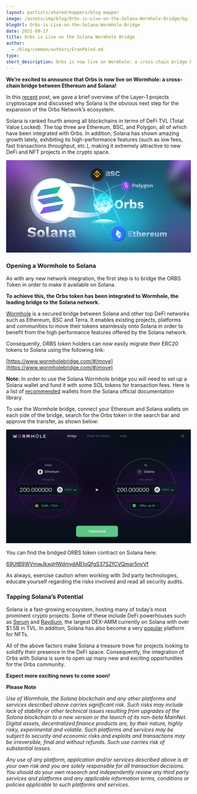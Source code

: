 ```yaml
---
layout: partials/shared/mappers/blog-mapper
image: /assets/img/blog/Orbs-is-Live-on-the-Solana-Wormhole-Bridge/bg.jpg
blogUrl: Orbs-is-Live-on-the-Solana-Wormhole-Bridge
date: 2021-09-17
title: Orbs is Live on the Solana Wormhole Bridge
author:
  - /blog/common/authors/EranPeled.md
type:
short_description: Orbs is now live on Wormhole: a cross-chain bridge between Ethereum and Solana
---
```


**We’re excited to announce that Orbs is now live on Wormhole: a cross-chain bridge between Ethereum and Solana!**

In this [recent](https://www.orbs.com/Orbs-Coming-to-Solana/) post, we gave a brief overview of the Layer-1 projects cryptoscape and discussed why Solana is the obvious next step for the expansion of the Orbs Network’s ecosystem.

Solana is ranked fourth among all blockchains in terms of DeFi TVL (Total Value Locked). The top three are Ethereum, BSC, and Polygon, all of which have been integrated with Orbs. In addition, Solana has shown amazing growth lately, exhibiting its high-performance features (such as low fees, fast transactions throughput, etc.), making it extremely attractive to new DeFi and NFT projects in the crypto space.


![orbs-solana](/assets/img/blog/Orbs-is-Live-on-the-Solana-Wormhole-Bridge/image1.jpg)



### Opening a Wormhole to Solana

As with any new network integration, the first step is to bridge the ORBS Token in order to make it available on Solana.

**To achieve this, the Orbs token has been integrated to Wormhole, the leading bridge to the Solana network.**

[Wormhole](https://solana.com/wormhole) is a secured bridge between Solana and other top DeFi networks such as Ethereum, BSC and Terra. It enables existing projects, platforms and communities to move their tokens seamlessly onto Solana in order to benefit from the high performance features offered by the Solana network.

Consequently, ORBS token holders can now easily migrate their ERC20 tokens to Solana using the following link:

[https://www.wormholebridge.com/#/move](https://www.wormholebridge.com/#/move)

**Note:**
In order to use the Solana Wormhole bridge you will need to set up a Solana wallet and fund it with some SOL tokens for transaction fees. Here is a list of [recommended](https://docs.solana.com/wallet-guide) wallets from the Solana official documentation library.

To use the Wormhole bridge, connect your Ethereum and Solana wallets on each side of the bridge, search for the Orbs token in the search bar and approve the transfer, as shown below:

![wormhole bridge](/assets/img/blog/Orbs-is-Live-on-the-Solana-Wormhole-Bridge/image2.png)



You can find the bridged ORBS token contract on Solana here:

[69UtB9WVmwJkxqHWdmydAB1oQfgS37SZfCVQmar5nvVf](https://explorer.solana.com/address/69UtB9WVmwJkxqHWdmydAB1oQfgS37SZfCVQmar5nvVf)

As always, exercise caution when working with 3rd party technologies, educate yourself regarding the risks involved and read all security audits.

### Tapping Solana’s Potential


Solana is a fast-growing ecosystem, hosting many of today’s most prominent crypto projects. Some of these include DeFi powerhouses such as [Serum](https://medium.com/solana-labs/ftx-chooses-solana-for-serum-a-high-speed-non-custodial-decentralized-derivatives-exchange-c346a27c1f2b) and [Raydium](https://raydium.io/), the largest DEX-AMM currently on Solana with over $1.5B in TVL. In addition, Solana has also become a very [popular](https://solanart.io/) platform for NFTs.

All of the above factors make Solana a treasure trove for projects looking to solidify their presence in the DeFi space. Consequently, the integration of Orbs with Solana is sure to open up many new and exciting opportunities for the Orbs community. 

**Expect more exciting news to come soon!**


<div class='line-separator'> </div>

**Please Note**

_Use of Wormhole, the Solana blockchain and any other platforms and services described above carries significant risk. Such risks may include lack of stability or other technical issues resulting from upgrades of the Solona blockchain to a new version or the launch of its non-beta MainNet. Digital assets, decentralized finance products are, by their nature, highly risky, experimental and volatile. Such platforms and services may be subject to security and economic risks and exploits and transactions may be irreversible, final and without refunds. Such use carries risk of substantial losses._

_Any use of any platform, application and/or services described above is at your own risk and you are solely responsible for all transaction decisions. You should do your own research and independently review any third party services and platforms and any applicable information terms, conditions or policies applicable to such platforms and services._
